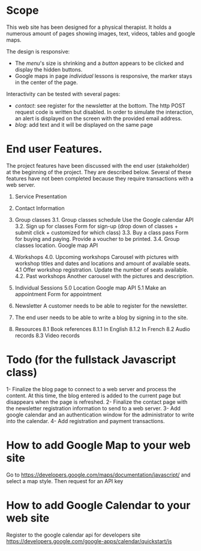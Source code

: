 # Scope
This web site has been designed for a physical therapist. 
It holds a numerous amount of pages showing images, text, videos, tables and google maps.

The design is responsive:
 - The _menu_'s size is shrinking and a _button_ appears to be clicked and display the hidden buttons.
 - Google maps in page _individual_ lessons is responsive, the marker stays in the center of the page.

Interactivity can be tested with several pages:
  - _contact_: see register for the newsletter at the bottom. 
    The http POST request code is written but disabled. In order to simulate the interaction, an alert is displayed on the screen with the provided email address.  
  - _blog_: add text and it will be displayed on the same page


# End user Features.
The project features have been discussed with the end user (stakeholder) at the beginning of the project.
They are described below. Several of these features have not been completed because they require transactions with a web server.

 1. Service Presentation
 
 2. Contact Information
  
 3. Group classes
  3.1. Group classes schedule
      Use the Google calendar API
  3.2. Sign up for classes
      Form for sign-up (drop down of classes + submit click + customized for which class)
  3.3. Buy a class pass
      Form for buying and paying. Provide a voucher to be printed.
  3.4. Group classes location.
      Google map API
    
 4. Workshops
  4.0. Upcoming workshops
       Carousel with pictures with workshop titles and dates and locations and amount of available seats.
  4.1 Offer workshop registration. Update the number of seats available.
  4.2. Past workshops
       Another carousel with the pictures and description.
  
 5. Individual Sessions
  5.0 Location
     Google map API
  5.1 Make an appointment
     Form for appointment

 6. Newsletter
     A customer needs to be able to register for the newsletter.
  
 7. The end user needs to be able to write a blog by signing in to the site. 
 
 8. Resources
  8.1 Book references
    8.1.1 In English
    8.1.2 In French
  8.2 Audio records
  8.3 Video records  

# Todo (for the fullstack Javascript class)
1- Finalize the blog page to connect to a web server and process the content. 
   At this time, the blog entered is added to the current page but disappears when the page is refreshed.
2- Finalize the contact page with the newsletter registration information to send to a web server.
3- Add google calendar and an authentication window for the administrator to write into the calendar.
4- Add registration and payment transactions.


# How to add Google Map to your web site
Go to https://developers.google.com/maps/documentation/javascript/ and select a map style.
Then request for an API key

# How to add Google Calendar to your web site
Register to the google calendar api for developers site
https://developers.google.com/google-apps/calendar/quickstart/js



